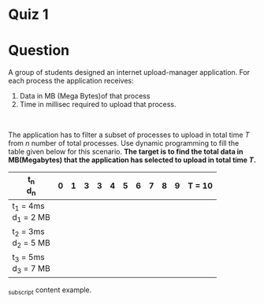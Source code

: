 # Quiz 1

# Question

A group of students designed an internet upload-manager application. For each  process the application receives: 
1. Data in MB (Mega Bytes)of that process 
2. Time in millisec required to upload that process.  
<br>

The application has to filter a subset of processes to upload in total time *T* from *n* number of total processes. Use dynamic programming to fill the table given below for this scenario. **The target is to find the total data in MB(Megabytes) that the application has selected to upload in total time *T*.**

|t<sub>n</sub><br>d<sub>n</sub>| 0 | 1    | 3 | 3    | 4 | 5    | 6 | 7    | 8 | 9    | T = 10 |
| -----| --| -----| --| -----| --| -----| --| -----| --| -----| --|
|t<sub>1</sub> = 4ms<br>d<sub>1</sub> = 2 MB      |   |      |   |      |   |      |   |      |   |      |   |
|t<sub>2</sub> = 3ms<br>d<sub>2</sub> = 5 MB |   |      |   |      |   |      |   |      |   |      |   |
|t<sub>3</sub> = 5ms<br>d<sub>3</sub> = 7 MB |   |      |   |      |   |      |   |      |   |      |   |

<sub>subscript</sub> content example.
